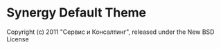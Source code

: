 Synergy Default Theme
===================

Copyright (c) 2011 "Сервис и Консалтинг", released under the New BSD License
